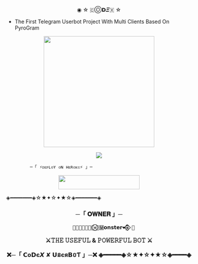 

<p align="center">◉ ☆ 🇨Ⓞ𝗗𝜩🇽 ☆ </p>

- The First Telegram Userbot Project With Multi Clients Based On PyroGram

<p align="center"><a href="https://t.me/fun_here"><img src="https://graph.org/file/e061928cc09bbadbc7bd8.jpg" width="300"></a></p>
<p align="center">
    <a href="https://www.python.org/" alt="made-with-python"> <img src="https://img.shields.io/badge/Made%20with-Python-black.svg?style=flat-square&logo=python&logoColor=blue&color=red" /></a>
            
             ─「 ⚡ᴅᴇᴩʟᴏʏ ᴏɴ ʜᴇʀᴏᴋᴜ⚡ 」─

<p align="center"><a href="http://dashboard.heroku.com/new?template=https://github.com/MrHacker5575/CoDeX-U-Bot2.5"> <img src="https://img.shields.io/badge/Deploy%20On%20Heroku-pink?style=for-the-badge&logo=heroku" width="220" height="38.45"/></a></p>

 ◈━━━━━━━◈☆★✦☆✦★☆◈━━━━━━━◈ 
 <h3 align="center"> 
     ─「 𝐎𝐖𝐍𝐄𝐑 」─ 
  
       𝐈𝛕ᷟ͢𝚣⃪ꙴ𐎓⃝🌺🇲𝗼𝗻𝘀𝘁𝗲𝗿❤‍🔥⃟⃚⃐ 🌿
  
 ⚔️𝚃𝙷𝙴 𝚄𝚂𝙴𝙵𝚄𝙻 & 𝙿𝙾𝚆𝙴𝚁𝙵𝚄𝙻 𝙱𝙾𝚃 ⚔️  
  
 ❌─「 𝗖ο𝗗є𝙓 ✘ 𝗨នєя𝗕០Ƭ 」─❌</b> ◈━━━━━◈☆★✦☆✦★☆◈━━━━◈ 
